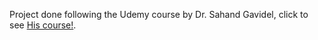 Project done following the Udemy course by Dr. Sahand Gavidel, click to see
[His course!](https://www.udemy.com/course/html-css-javascript-projects-for-beginners/).
